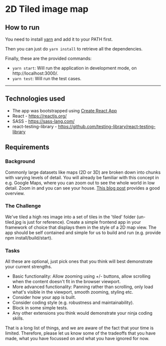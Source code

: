 # 2D Tiled image map

## How to run

You need to install [yarn](https://yarnpkg.com/lang/en/docs/install/) and add it to your PATH first.

Then you can just do `yarn install` to retrieve all the dependencies.

Finally, these are the provided commands:
  - `yarn start`: Will run the application in development mode, on http://localhost:3000/.
  - `yarn test`: Will run the test cases.

---

## Technologies used

  - The app was bootstrapped using [Create React App](https://github.com/facebook/create-react-app)
  - React - https://reactjs.org/
  - SASS - https://sass-lang.com/
  - react-testing-library - https://github.com/testing-library/react-testing-library

## Requirements

### Background

Commonly large datasets like maps (2D or 3D) are broken down into chunks with varying levels of detail. You will already be familiar with this concept in e.g. Google Maps, where you can zoom out to see the whole world in low detail. Zoom in and you can see your house. [This blog post](https://www.mapbox.com/help/how-web-maps-work/) provides a good overview.

### The Challenge

We've tiled a high res image into a set of tiles in the 'tiled' folder (un-tiled.jpg is just for reference). Create a simple frontend app in your framework of choice that displays them in the style of a 2D map view. The app should be self contained and simple for us to build and run (e.g. provide npm install/build/start).

### Tasks

All these are optional, just pick ones that you think will best demonstrate your current strengths.

* Basic functionality: Allow zooming using +/- buttons, allow scrolling when the content doesn't fit in the browser viewport.
* More advanced functionality: Panning rather than scrolling, only load what's visible in the viewport, smooth zooming, styling etc.
* Consider how your app is built.
* Consider coding style (e.g. robustness and maintainability).
* Block in some simple tests.
* Any other extensions you think would demonstrate your ninja coding skills.

That is a long list of things, and we are aware of the fact that your time is limited. Therefore, please let us know some of the tradeoffs that you have made, what you have focussed on and what you have ignored for now.
